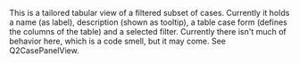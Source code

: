 This is a tailored tabular view of a filtered subset of cases. Currently it holds a name (as label), description (shown as tooltip), a table case form (defines the columns of the table) and a selected filter. Currently there isn't much of behavior here, which is a code smell, but it may come. See Q2CasePanelView.
